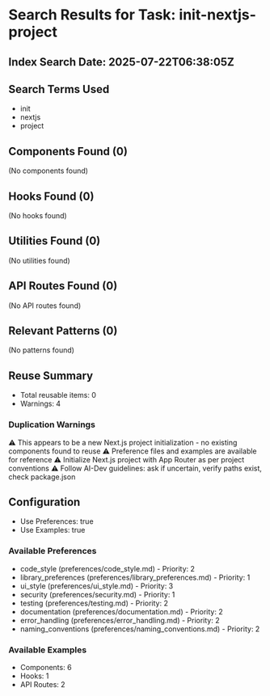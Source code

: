 # Search Results for Task: init-nextjs-project

## Index Search Date: 2025-07-22T06:38:05Z

## Search Terms Used
- init
- nextjs
- project

## Components Found (0)
(No components found)

## Hooks Found (0)
(No hooks found)

## Utilities Found (0)
(No utilities found)

## API Routes Found (0)
(No API routes found)

## Relevant Patterns (0)
(No patterns found)

## Reuse Summary
- Total reusable items: 0
- Warnings: 4

### Duplication Warnings
⚠️  This appears to be a new Next.js project initialization - no existing components found to reuse
⚠️  Preference files and examples are available for reference
⚠️  Initialize Next.js project with App Router as per project conventions
⚠️  Follow AI-Dev guidelines: ask if uncertain, verify paths exist, check package.json

## Configuration
- Use Preferences: true
- Use Examples: true

### Available Preferences
- code_style (preferences/code_style.md) - Priority: 2
- library_preferences (preferences/library_preferences.md) - Priority: 1
- ui_style (preferences/ui_style.md) - Priority: 3
- security (preferences/security.md) - Priority: 1
- testing (preferences/testing.md) - Priority: 2
- documentation (preferences/documentation.md) - Priority: 2
- error_handling (preferences/error_handling.md) - Priority: 2
- naming_conventions (preferences/naming_conventions.md) - Priority: 2

### Available Examples
- Components: 6
- Hooks: 1
- API Routes: 2
